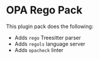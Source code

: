 # OPA Rego Pack

This plugin pack does the following:

- Adds `rego` Treesitter parser
- Adds `regols` language server
- Adds `opacheck` linter
